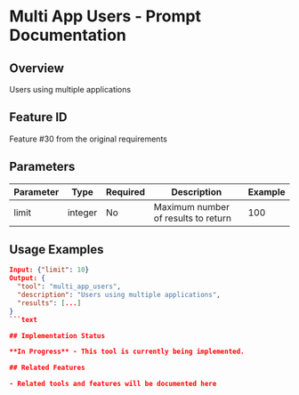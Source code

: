 # Multi App Users - Prompt Documentation

## Overview

Users using multiple applications

## Feature ID

Feature #30 from the original requirements

## Parameters

| Parameter | Type | Required | Description | Example |
|-----------|------|----------|-------------|---------|
| limit | integer | No | Maximum number of results to return | 100 |

## Usage Examples

```json
Input: {"limit": 10}
Output: {
  "tool": "multi_app_users",
  "description": "Users using multiple applications",
  "results": [...]
}
```text

## Implementation Status

**In Progress** - This tool is currently being implemented.

## Related Features

- Related tools and features will be documented here
